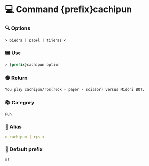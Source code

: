 # 💻 Command {prefix}cachipun

### 🔍 Options
```
> piedra | papel | tijeras <
```

### 📟 Use
```css
> {prefix}cachipun option
```

### 🟢 Return
```md
You play cachipún/rps(rock - paper - scissor) versus Midori BOT.
```

### 📚 Category
```md
Fun
```

### 📜 Alias
```md
> cachipun | rps <
```

### 🤖 Default prefix
```css
m!
```
